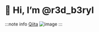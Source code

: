 # 👋 Hi, I’m @r3d_b3ryl
:::note info
[Qiita](https://qiita.com/r3d_b3ryl)
![image](https://user-images.githubusercontent.com/108498183/180940481-7b419d65-c956-4c90-8a02-5134dc02977e.png)
:::
<!---
r3d-b3ryl/r3d-b3ryl is a ✨ special ✨ repository because its `README.md` (this file) appears on your GitHub profile.
You can click the Preview link to take a look at your changes.
--->
